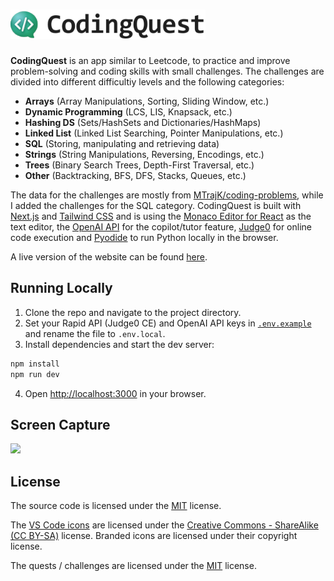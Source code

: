 <h1>
    <a href="https://codingquest.vercel.app/" target="_blank">
        <picture>
            <source media="(prefers-color-scheme: dark)" srcset="public/logo-dark.svg">
            <source media="(prefers-color-scheme: light)" srcset="public/logo-light.svg">
            <img alt="CodingQuest" src="public/logo-light.svg" width="312" height="47" style="max-width: 100%;">
        </picture>
    </a>
</h1>

**CodingQuest** is an app similar to Leetcode, to practice and improve problem-solving and coding skills with small challenges. The challenges are divided into different difficultiy levels and the following categories:

- **Arrays** (Array Manipulations, Sorting, Sliding Window, etc.)
- **Dynamic Programming** (LCS, LIS, Knapsack, etc.)
- **Hashing DS** (Sets/HashSets and Dictionaries/HashMaps)
- **Linked List** (Linked List Searching, Pointer Manipulations, etc.)
- **SQL** (Storing, manipulating and retrieving data)
- **Strings** (String Manipulations, Reversing, Encodings, etc.)
- **Trees** (Binary Search Trees, Depth-First Traversal, etc.)
- **Other** (Backtracking, BFS, DFS, Stacks, Queues, etc.)

The data for the challenges are mostly from [MTrajK/coding-problems](https://github.com/MTrajK/coding-problems), while I added the challenges for the SQL category. CodingQuest is built with [Next.js](https://nextjs.org/) and [Tailwind CSS](https://tailwindcss.com/) and is using the [Monaco Editor for React](https://www.npmjs.com/package/@monaco-editor/react) as the text editor, the [OpenAI API](https://openai.com/api/) for the copilot/tutor feature, [Judge0](https://judge0.com/) for online code execution and [Pyodide](https://github.com/pyodide/pyodide) to run Python locally in the browser.

A live version of the website can be found [here](https://codingquest.vercel.app/).

## Running Locally

1. Clone the repo and navigate to the project directory.
2. Set your Rapid API (Judge0 CE) and OpenAI API keys in [`.env.example`](.env.example) and rename the file to `.env.local`.
3. Install dependencies and start the dev server:

```bash
npm install
npm run dev
```

4. Open [http://localhost:3000](http://localhost:3000) in your browser.

## Screen Capture

![](public/demo.gif)

## License

The source code is licensed under the [MIT](LICENSE) license.

The [VS Code icons](https://github.com/vscode-icons/vscode-icons) are licensed under the [Creative Commons - ShareAlike (CC BY-SA)](https://creativecommons.org/licenses/by-sa/4.0/) license. Branded icons are licensed under their copyright license.

The quests / challenges are licensed under the [MIT](data/quests/LICENSE) license.
